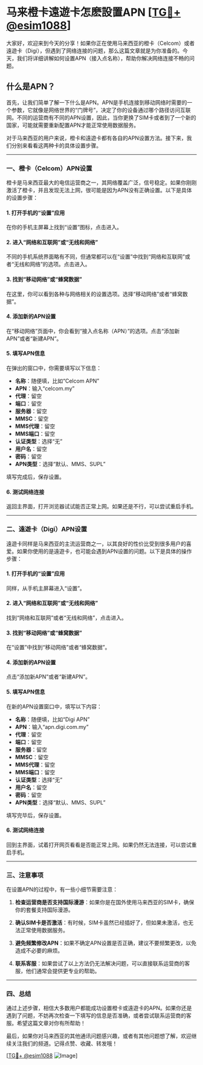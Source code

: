# 马来橙卡遠遊卡怎麽設置APN [[TG💪+ @esim1088](https://t.me/s/esim1088)]

大家好，欢迎来到今天的分享！如果你正在使用马来西亚的橙卡（Celcom）或者遠遊卡（Digi），但遇到了网络连接的问题，那么这篇文章就是为你准备的。今天，我们将详细讲解如何设置APN（接入点名称），帮助你解决网络连接不畅的问题。

## 什么是APN？

首先，让我们简单了解一下什么是APN。APN是手机连接到移动网络时需要的一个参数，它就像是网络世界的“门牌号”，决定了你的设备通过哪个路径访问互联网。不同的运营商有不同的APN设置，因此，当你更换了SIM卡或者到了一个新的国家，可能就需要重新配置APN才能正常使用数据服务。

对于马来西亚的用户来说，橙卡和遠遊卡都有各自的APN设置方法。接下来，我们分别来看看这两种卡的具体设置步骤。

---

### **一、橙卡（Celcom）APN设置**

橙卡是马来西亚最大的电信运营商之一，其网络覆盖广泛，信号稳定。如果你刚刚激活了橙卡，并且发现无法上网，很可能是因为APN没有正确设置。以下是具体的设置步骤：

#### 1. 打开手机的“设置”应用
在你的手机主屏幕上找到“设置”图标，点击进入。

#### 2. 进入“网络和互联网”或“无线和网络”
不同的手机系统界面略有不同，但通常都可以在“设置”中找到“网络和互联网”或者“无线和网络”的选项。点击进入。

#### 3. 找到“移动网络”或“蜂窝数据”
在这里，你可以看到各种与网络相关的设置选项。选择“移动网络”或者“蜂窝数据”。

#### 4. 添加新的APN设置
在“移动网络”页面中，你会看到“接入点名称（APN）”的选项。点击“添加新APN”或者“新建APN”。

#### 5. 填写APN信息
在弹出的窗口中，你需要填写以下信息：

- **名称**：随便填，比如“Celcom APN”
- **APN**：输入“celcom.my”
- **代理**：留空
- **端口**：留空
- **服务器**：留空
- **MMSC**：留空
- **MMS代理**：留空
- **MMS端口**：留空
- **认证类型**：选择“无”
- **用户名**：留空
- **密码**：留空
- **APN类型**：选择“默认、MMS、SUPL”

填写完成后，保存设置。

#### 6. 测试网络连接
返回主界面，打开浏览器试试能否正常上网。如果还是不行，可以尝试重启手机。

---

### **二、遠遊卡（Digi）APN设置**

遠遊卡同样是马来西亚的主流运营商之一，以其良好的性价比受到很多用户的喜爱。如果你使用的是遠遊卡，也可能会遇到APN设置的问题。以下是具体的操作步骤：

#### 1. 打开手机的“设置”应用
同样，从手机主屏幕进入“设置”。

#### 2. 进入“网络和互联网”或“无线和网络”
找到“网络和互联网”或者“无线和网络”，点击进入。

#### 3. 找到“移动网络”或“蜂窝数据”
在“设置”中找到“移动网络”或者“蜂窝数据”。

#### 4. 添加新的APN设置
点击“添加新APN”或者“新建APN”。

#### 5. 填写APN信息
在新的APN设置窗口中，填写以下内容：

- **名称**：随便填，比如“Digi APN”
- **APN**：输入“apn.digi.com.my”
- **代理**：留空
- **端口**：留空
- **服务器**：留空
- **MMSC**：留空
- **MMS代理**：留空
- **MMS端口**：留空
- **认证类型**：选择“无”
- **用户名**：留空
- **密码**：留空
- **APN类型**：选择“默认、MMS、SUPL”

填写完毕后，保存设置。

#### 6. 测试网络连接
回到主界面，试着打开网页看看是否能正常上网。如果仍然无法连接，可以尝试重启手机。

---

### **三、注意事项**

在设置APN的过程中，有一些小细节需要注意：

1. **检查运营商是否支持国际漫游**：如果你是在国外使用马来西亚的SIM卡，确保你的套餐支持国际漫游。
   
2. **确认SIM卡是否激活**：有时候，SIM卡虽然已经插好了，但如果未激活，也无法正常使用数据服务。

3. **避免频繁修改APN**：如果不确定APN设置是否正确，建议不要频繁更改，以免造成不必要的麻烦。

4. **联系客服**：如果尝试了以上方法仍无法解决问题，可以直接联系运营商的客服，他们通常会提供更专业的帮助。

---

### **四、总结**

通过上述步骤，相信大多数用户都能成功设置橙卡或遠遊卡的APN。如果你还是遇到了问题，不妨再次检查一下填写的信息是否准确，或者尝试联系运营商的客服。希望这篇文章对你有所帮助！

最后，如果你对马来西亚的其他通讯问题感兴趣，或者有其他问题想了解，欢迎继续关注我们的频道。记得点赞、收藏、转发哦！

[[TG💪+ @esim1088](https://t.me/s/esim1088) ![Image](https://i.postimg.cc/4NQfJmqS/Snipaste-2025-05-13-00-14-12.png)]